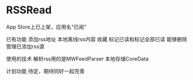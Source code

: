 RSSRead
=======
App Store上已上架，应用名“已阅”

已有功能
添加rss地址
本地离线rss内容
收藏
标记已读和标记全部已读
能够删除管理已添加rss源

使用的技术
解析rss用的是MWFeedParser
本地存储CoreData

计划功能
待定，期待同好一起完善
